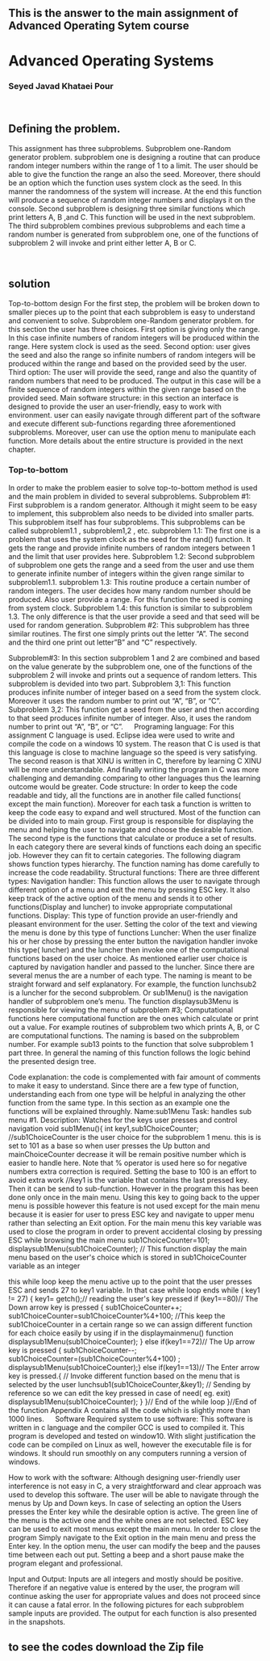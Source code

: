 

## This is the answer to the main assignment of Advanced Operating Sytem course

# Advanced Operating Systems





### Seyed Javad Khataei Pour



 
## Defining the problem.
This assignment has three subproblems. 
Subproblem one-Random generator problem.
subproblem one is designing a routine that can produce random integer numbers within the range of 1 to a limit. The user should be able to give the function the range an also the seed. Moreover, there should be an option which the function uses system clock as the seed. In this manner the randomness of the system will increase. At the end this function will produce a sequence of random integer numbers and displays it on the console.
Second subproblem is designing three similar functions which print letters A, B ,and C. This function will be used in the next subproblem.
The third subproblem combines previous subproblems and each time a random number is generated from subproblem one, one of the functions of subproblem 2 will invoke and print either letter A, B or C.

 
## solution
Top-to-bottom design
For the first step, the problem will be broken down to smaller pieces up to the point that each subproblem is easy to understand and convenient to solve.
Subproblem one-Random generator problem.
for this section the user has three choices.
 First option is giving only the range.  In this case infinite numbers of random integers will be produced within the range. Here system clock is used as the seed.
Second option: user gives the seed and also the range so infinite numbers of random integers will be produced within the range and based on the provided seed by the user.
Third option: The user will provide the seed, range and also the quantity of random numbers that need to be produced. The output in this case will be a finite sequence of random integers within the given range based on the provided seed. 
Main software structure: in this section an interface is designed to provide the user an user-friendly, easy to work with environment. user can easily navigate through different part of the software and execute different sub-functions regarding three aforementioned subproblems.  Moreover, user can use the option menu to manipulate each function. More details about the entire structure is provided in the next chapter.

### Top-to-bottom
In order to make the problem easier to solve top-to-bottom method is used and the main problem in divided to several subproblems.
Subproblem #1: 
 First subproblem is a random generator. Although it might seem to be easy to implement, this subproblem also needs to be divided into smaller parts. This subproblem itself has four subproblems. This subproblems can be called subproblem1.1 , subproblem1,2 , etc.
subproblem 1.1:
 The first one is a problem that uses the system clock as the seed for the rand() function. It gets the range and provide infinite numbers of random integers between 1 and the limit that user provides here.
Subproblem 1.2:
Second subproblem of subproblem one gets the range and a seed from the user and use them to generate infinite number of integers within the given range similar to subproblem1.1.
subproblem 1.3:
This routine produce a certain number of random integers. The user decides how many random number should be produced. Also user provide a range. For this function the seed is coming from system clock.
Subproblem 1.4: 
this function is similar to subproblem 1.3. The only difference is that the user provide a seed and that seed will be used for random generation.
Subproblem #2:
This subproblem has three similar routines. The first one simply prints out the letter “A”. The second and the third one print out letter”B” and “C” respectively.

Subproblem#3:
In this section subproblem 1 and 2 are combined and based on the value generate by the subproblem one, one of the functions of the subproblem 2 will invoke and prints out a sequence of random letters. This subproblem is devided into two part. 
Subproblem 3,1:
This function produces infinite number of integer based on a seed from the system clock. Moreover it uses the random number to print out “A”, “B”, or “C”.
Subproblem 3,2:
This function get a seed from the user and then according to that seed produces infinite number of integer. Also, it uses the random number to print out “A”, “B”, or “C”.
 
Programing language:
For this assignment C language is used. Eclipse idea were used to write and compile the code on a windows 10 system. The reason that C is used is that this language is close to machine language so the speed is very satisfying. The second reason is that XINU is written in C, therefore by learning C XINU will be more understandable. And finally writing the program in C was more challenging and demanding comparing to other languages thus the learning outcome would be greater.
Code structure:
In order to keep the code readable and tidy, all the functions are in another file called functions( except the main function). Moreover for each task a function is written to keep the code easy to expand and well structured. Most of the function can be divided into to main group. First group is responsible for displaying the menu and helping the user to navigate and choose the desirable function. The second type is the functions that calculate or produce a set of results. In each category there are several kinds of functions each doing an specific job. However they can fit to certain categories. The following diagram shows function types hierarchy. The function naming has dome carefully to increase the code readability.
Structural functions: 
There are three different types:
Navigation handler: 
This function allows the user to navigate through different option of a menu and exit the menu by pressing ESC key. It also keep track of the active option of the menu and sends it to other functions(Display and luncher) to invoke appropriate computational functions.
Display:
This type of function provide an user-friendly and pleasant environment for the user. Setting the color of the text and viewing the menu is done by this type of functions
Luncher:
When the user finalize his or her chose by pressing the enter button the navigation handler invoke this type( luncher) and the luncher then invoke one of the computational functions based on the user choice. As mentioned earlier user choice is captured by navigation handler and passed to the luncher.
Since there are several menus the are a number of each type. The naming is meant to be straight forward and self explanatory. For example, the function lunchsub2 is a luncher for the second subproblem. Or sub1Menu() is the navigation handler of subproblem one’s menu. The function displaysub3Menu is responsible for viewing the menu of subproblem #3;
Computational functions
here computational function are the ones which calculate or print out a value. For example routines of subproblem two which prints A, B, or C are computational functions.
The naming is based on the subproblem number. For example sub13 points to the function that solve subproblem 1 part three.  In general the naming of this function follows the logic behind the presented design tree.

Code explanation:
the code is complemented with fair amount of comments to make it easy to understand. Since there are a few type of function, understanding each from one type will be helpful in analyzing the other function from the same type.  In this section as an example one the functions will be explained throughly.
Name:sub1Menu 
Task: handles sub menu #1. 
Description: Watches for the keys user presses and control navigation
void sub1Menu(){
int key1,sub1ChoiceCounter;
//sub1ChoiceCounter is the user choice for the subproblem 1 menu. this is is set to 101 as a base so when user presses the Up button and mainChoiceCounter decrease it will be remain positive number which is easier to handle here. Note that % operator is used here so for negative numbers extra correction is required. Setting the base to 100 is an effort to avoid extra work
//key1 is the variable that contains the last pressed key. Then it can be send to sub-function. However in the program this has been done only once in the main menu.
Using this key to going back to the upper menu is possible however this feature is not used except for the main menu because it is easier for user to press ESC key and navigate to upper menu rather than selecting an Exit option. For the main menu this key variable was used to close the program in order to prevent accidental closing by pressing ESC while browsing the main menu
sub1ChoiceCounter=101;
displaysub1Menu(sub1ChoiceCounter);
// This function display the main menu based on the user's choice which is stored in  sub1ChoiceCounter variable as an integer

this while loop keep the menu active up to the point that the user presses ESC and sends 27 to key1 variable. In that case while loop ends
while ( key1 != 27)
	{
		key1= getch();// reading the user's key pressed
		if (key1==80)// The Down arrow key is pressed
			{
			sub1ChoiceCounter++;
			sub1ChoiceCounter=sub1ChoiceCounter%4+100;
 //This keep the sub1ChoiceCounter in a certain range so we can assign different function for each choice easily by using if in the displaymainmenu() function
			displaysub1Menu(sub1ChoiceCounter);
			}
		else if(key1==72)// The Up arrow key is pressed
			{
			sub1ChoiceCounter--;	
			sub1ChoiceCounter=(sub1ChoiceCounter%4+100)	;	
			displaysub1Menu(sub1ChoiceCounter);}
		else if(key1==13)// The Enter arrow key is pressed.{
// Invoke different function based on the menu that is selected by the user				 lunchsub1(sub1ChoiceCounter,&key1);
// Sending by reference so we can edit the key pressed in case of need( eg. exit)
			displaysub1Menu(sub1ChoiceCounter);	}
	}// End of the while loop
}//End of the function
Appendix A contains all the code which is slightly more than 1000 lines.
 
Software
Required system to use software:
This software is written in c language and the compiler GCC is used to compiled it. This program is developed and tested on window10. With slight justification the code can be compiled on Linux as well, however the executable file is for windows. It should run smoothly on any computers running a version of windows. 

How to work with the software:
Although designing user-friendly user interference is not easy in C, a very straightforward and clear approach was used to develop this software. The user will be able to navigate through the menus by Up and Down keys. In case of selecting an option the Users presses the Enter key while the desirable option is active. The green line of the menu is the active one and the white ones are not selected. ESC key can be used to exit most menus except the main menu. In order to close the program Simply navigate to the Exit option in the main menu and press the Enter key. In the option menu, the user can modify the beep and the pauses time between each out put. Setting a beep and a short pause make the program elegant and professional.

Input and Output:
Inputs are all integers and mostly should be positive. Therefore if an negative value is entered by the user, the program will continue asking the user for appropriate values and does not proceed since it can cause a fatal error. In the following pictures for each subproblem sample inputs are provided.
The output for each function is also presented in the snapshots.


## to see the codes download the Zip file
